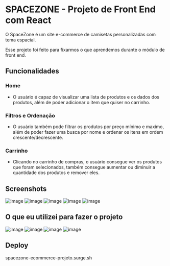 
# SPACEZONE - Projeto de Front End com React

O SpaceZone é um site e-commerce de
camisetas personalizadas com tema espacial. 
 
Esse projeto foi feito para fixarmos o que aprendemos 
durante o módulo de front end. 

## Funcionalidades

### Home 
- O usuário é capaz de visualizar uma lista de produtos e os dados dos produtos, além de poder adicionar o item que quiser no carrinho.

### Filtros e Ordenação
- O usuário também pode filtrar os produtos por preço mínimo e maxímo, além de poder fazer uma busca por nome e ordenar os itens em ordem crescente/decrescente.

### Carrinho
- Clicando no carrinho de compras, o usuário consegue ver os produtos que foram selecionados, também consegue aumentar ou diminuir a quantidade dos produtos e remover eles. 

## Screenshots

![image](https://user-images.githubusercontent.com/100172961/206783106-58659247-49b8-456c-aa16-2c9d97607ef6.png)
![image](https://user-images.githubusercontent.com/100172961/206783478-b7c8dbde-2c17-4726-8566-c2ac5a0104b9.png)
![image](https://user-images.githubusercontent.com/100172961/206783542-239a14f9-edc3-44a8-9459-add5bb00460f.png)
![image](https://user-images.githubusercontent.com/100172961/206783583-3b7c7c56-adaf-459d-8f57-a3ee9ebb8151.png)
![image](https://user-images.githubusercontent.com/100172961/206783887-9369bd4e-d2df-4a3f-ba1d-d8a93e76881a.png)


## O que eu utilizei para fazer o projeto

![image](https://img.shields.io/badge/React-20232A?style=for-the-badge&logo=react&logoColor=61DAFB)
![image](https://img.shields.io/badge/styled--components-DB7093?style=for-the-badge&logo=styled-components&logoColor=white)
![image](https://img.shields.io/badge/json-5E5C5C?style=for-the-badge&logo=json&logoColor=white)
![image](https://img.shields.io/badge/npm-CB3837?style=for-the-badge&logo=npm&logoColor=white)

## Deploy

spacezone-ecommerce-projeto.surge.sh
